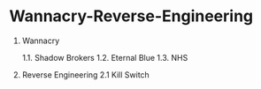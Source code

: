 # Wannacry-Reverse-Engineering


1. Wannacry


   1.1. Shadow Brokers
   1.2. Eternal Blue
   1.3. NHS

3. Reverse Engineering
   2.1 Kill Switch




